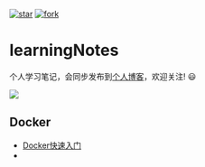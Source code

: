 [![star](https://gitee.com/wwinter117/springboot-in-action/badge/star.svg?theme=dark)](https://gitee.com/wwinter117/springboot-in-action/stargazers)
[![fork](https://gitee.com/wwinter117/springboot-in-action/badge/fork.svg?theme=dark)](https://gitee.com/wwinter117/springboot-in-action/members)

# learningNotes

个人学习笔记，会同步发布到[个人博客](http://www.wwinter.cn/ "wwinter")，欢迎关注! :smiley:


<img src="https://www.springboard.com/blog/wp-content/uploads/2022/09/coding-skills.jpg" />


## Docker

- [Docker快速入门](Docker/Docker%20快速入门/README.md)
- 



